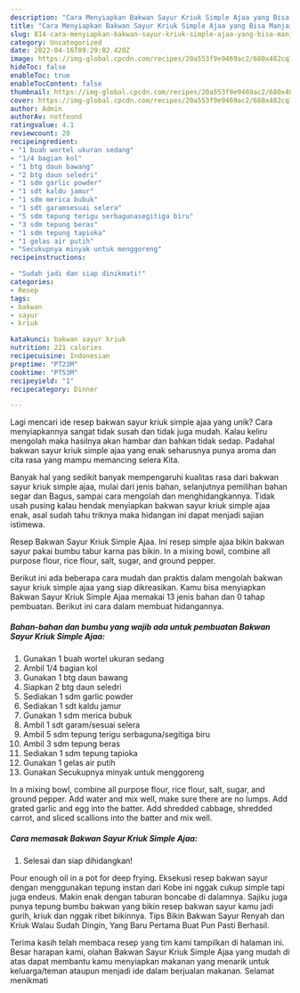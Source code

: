```yaml
---
description: "Cara Menyiapkan Bakwan Sayur Kriuk Simple Ajaa yang Bisa Manjain Lidah"
title: "Cara Menyiapkan Bakwan Sayur Kriuk Simple Ajaa yang Bisa Manjain Lidah"
slug: 814-cara-menyiapkan-bakwan-sayur-kriuk-simple-ajaa-yang-bisa-manjain-lidah
category: Uncategorized
date: 2022-04-16T09:29:02.420Z
image: https://img-global.cpcdn.com/recipes/20a553f9e9469ac2/680x482cq70/bakwan-sayur-kriuk-simple-ajaa-foto-resep-utama.jpg
hideToc: false
enableToc: true
enableTocContent: false
thumbnail: https://img-global.cpcdn.com/recipes/20a553f9e9469ac2/680x482cq70/bakwan-sayur-kriuk-simple-ajaa-foto-resep-utama.jpg
cover: https://img-global.cpcdn.com/recipes/20a553f9e9469ac2/680x482cq70/bakwan-sayur-kriuk-simple-ajaa-foto-resep-utama.jpg
author: Admin
authorAv: notfound
ratingvalue: 4.1
reviewcount: 20
recipeingredient:
- "1 buah wortel ukuran sedang"
- "1/4 bagian kol"
- "1 btg daun bawang"
- "2 btg daun seledri"
- "1 sdm garlic powder"
- "1 sdt kaldu jamur"
- "1 sdm merica bubuk"
- "1 sdt garamsesuai selera"
- "5 sdm tepung terigu serbagunasegitiga biru"
- "3 sdm tepung beras"
- "1 sdm tepung tapioka"
- "1 gelas air putih"
- "Secukupnya minyak untuk menggoreng"
recipeinstructions:

- "Sudah jadi dan siap dinikmati!"
categories:
- Resep
tags:
- bakwan
- sayur
- kriuk

katakunci: bakwan sayur kriuk 
nutrition: 221 calories
recipecuisine: Indonesian
preptime: "PT23M"
cooktime: "PT53M"
recipeyield: "1"
recipecategory: Dinner

---
```





Lagi mencari ide resep bakwan sayur kriuk simple ajaa yang unik? Cara menyiapkannya sangat tidak susah dan tidak juga mudah. Kalau keliru mengolah maka hasilnya akan hambar dan bahkan tidak sedap. Padahal bakwan sayur kriuk simple ajaa yang enak seharusnya punya aroma dan cita rasa yang mampu memancing selera Kita.





Banyak hal yang sedikit banyak mempengaruhi kualitas rasa dari bakwan sayur kriuk simple ajaa, mulai dari jenis bahan, selanjutnya pemilihan bahan segar dan Bagus, sampai cara mengolah dan menghidangkannya. Tidak usah pusing kalau hendak menyiapkan bakwan sayur kriuk simple ajaa enak,      asal sudah tahu triknya maka hidangan ini dapat menjadi sajian istimewa.














Resep Bakwan Sayur Kriuk Simple Ajaa. Ini resep simple ajaa bikin bakwan sayur pakai bumbu tabur karna pas bikin. In a mixing bowl, combine all purpose flour, rice flour, salt, sugar, and ground pepper.






Berikut ini ada beberapa cara mudah dan praktis dalam mengolah bakwan sayur kriuk simple ajaa yang siap dikreasikan. Kamu bisa menyiapkan Bakwan Sayur Kriuk Simple Ajaa memakai 13 jenis bahan dan 0 tahap pembuatan. Berikut ini cara dalam membuat hidangannya.

<!--inarticleads1-->

##### Bahan-bahan dan bumbu yang wajib ada untuk pembuatan Bakwan Sayur Kriuk Simple Ajaa:

1. Gunakan 1 buah wortel ukuran sedang
1. Ambil 1/4 bagian kol
1. Gunakan 1 btg daun bawang
1. Siapkan 2 btg daun seledri
1. Sediakan 1 sdm garlic powder
1. Sediakan 1 sdt kaldu jamur
1. Gunakan 1 sdm merica bubuk
1. Ambil 1 sdt garam/sesuai selera
1. Ambil 5 sdm tepung terigu serbaguna/segitiga biru
1. Ambil 3 sdm tepung beras
1. Sediakan 1 sdm tepung tapioka
1. Gunakan 1 gelas air putih
1. Gunakan Secukupnya minyak untuk menggoreng


In a mixing bowl, combine all purpose flour, rice flour, salt, sugar, and ground pepper. Add water and mix well, make sure there are no lumps. Add grated garlic and egg into the batter. Add shredded cabbage, shredded carrot, and sliced scallions into the batter and mix well. 

<!--inarticleads2-->

##### Cara memasak Bakwan Sayur Kriuk Simple Ajaa:


1. Selesai dan siap dihidangkan!

Pour enough oil in a pot for deep frying. Eksekusi resep bakwan sayur dengan menggunakan tepung instan dari Kobe ini nggak cukup simple tapi juga endeus. Makin enak dengan taburan boncabe di dalamnya. Sajiku juga punya tepung bumbu bakwan yang bikin resep bakwan sayur kamu jadi gurih, kriuk dan nggak ribet bikinnya. Tips Bikin Bakwan Sayur Renyah dan Kriuk Walau Sudah Dingin, Yang Baru Pertama Buat Pun Pasti Berhasil. 

Terima kasih telah membaca resep yang tim kami tampilkan di halaman ini. Besar harapan kami, olahan Bakwan Sayur Kriuk Simple Ajaa yang mudah di atas dapat membantu kamu menyiapkan makanan yang menarik untuk keluarga/teman ataupun menjadi ide dalam berjualan makanan. Selamat menikmati
